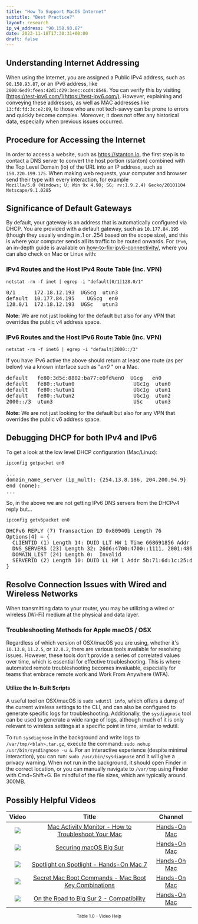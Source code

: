 ```yaml
---
title: "How To Support MacOS Internet"
subtitle: "Best Practice?"
layout: research
ip_v4_address: "90.158.93.87"
date: 2023-11-18T17:30:31+00:00
draft: false
---
```


## Understanding Internet Addressing

When using the Internet, you are assigned a Public IPv4 address, such as ```90.158.93.87```, or an IPv6 address, like ```2000:6ed9:feea:42d1:d29:3eec:ccd4:8546```. You can verify this by visiting [https://test-ipv6.com/](https://test-ipv6.com/). However, explaining and conveying these addresses, as well as MAC addresses like ```13:fd:fd:3c:e2:09```, to those who are not tech-savvy can be prone to errors and quickly become complex. Moreover, it does not offer any historical data, especially when previous issues occurred.
## Procedure for Accessing the Internet

In order to access a website, such as https://stanton.io, the first step is to contact a DNS server to convert the host portion (stanton) combined with the Top Level Domain (io) of the URL into an IP address, such as ```150.220.199.175```. When making web requests, your computer and browser send their type with every interaction, for example <br>```Mozilla/5.0 (Windows; U; Win 9x 4.90; SG; rv:1.9.2.4) Gecko/20101104 Netscape/9.1.0285```
## Significance of Default Gateways

By default, your gateway is an address that is automatically configured via DHCP. You are provided with a default gateway, such as ```10.177.84.195``` (though they usually ending in .1 or .254 based on the scope size), and this is where your computer sends all its traffic to be routed onwards. For ```IPv6```, an in-depth guide is available on [how-to-fix-ipv6-connectivity/](/blog/how-to-fix-ipv6-connectivity/), where you can also check on Mac or Linux with:
<br>
### IPv4 Routes and the Host IPv4 Route Table (inc. VPN)
```netstat -rn -f inet | egrep -i "default|0/1|128.0/1"```

<pre>
0/1      172.18.12.193  UGScg  utun3
default  10.177.84.195    UGScg  en0
128.0/1  172.18.12.193  UGSc   utun3</pre>

**Note:** We are not just looking for the default but also for any VPN that overrides the public v4 address space.

### IPv6 Routes and the Host IPv6 Route Table (inc. VPN)
```netstat -rn -f inet6 | egrep -i "default|2000::/3"```

If you have IPv6 active the above should return at least one route (as per below) via a known interface such as "_en0_ " on a Mac. 

<pre>
default   fe80:3d5c:8802:ba77:e0fd%en0  UGcg   en0
default   fe80::%utun0                   UGcIg  utun0
default   fe80::%utun1                   UGcIg  utun1
default   fe80::%utun2                   UGcIg  utun2
2000::/3  utun3                          USc    utun3</pre>

**Note:** We are not just looking for the default but also for any VPN that overrides the public v6 address space.
<br>

## Debugging DHCP for both IPv4 and IPv6

To get a look at the low level DHCP configuration (Mac/Linux): 

```ipconfig getpacket en0```

<pre>
...
domain_name_server (ip_mult): {254.13.8.186, 204.200.94.9}
end (none):
...</pre>

So, in the above we are not getting IPv6 DNS servers from the DHCPv4 reply but...

```ipconfig getv6packet en0```

<pre>
DHCPv6 REPLY (7) Transaction ID 0x80940b Length 76
Options[4] = {
  CLIENTID (1) Length 14: DUID LLT HW 1 Time 668691856 Addr 13:fd:fd:3c:e2:09
  DNS_SERVERS (23) Length 32: 2606:4700:4700::1111, 2001:4860:4860::8844
  DOMAIN_LIST (24) Length 0:  Invalid
  SERVERID (2) Length 10: DUID LL HW 1 Addr 5b:71:6d:1c:25:d4
}</pre>




## Resolve Connection Issues with Wired and Wireless Networks
When transmitting data to your router, you may be utilizing a wired or wireless (Wi-Fi) medium at the physical and data layer.
### Troubleshooting Methods for Apple macOS / OSX
Regardless of which version of OSX/macOS you are using, whether it's ```10.13.8```, ```11.2.5```, or ```12.0.2```, there are various tools available for resolving issues. However, these tools don't provide a series of correlated values over time, which is essential for effective troubleshooting. This is where automated remote troubleshooting becomes invaluable, especially for teams that embrace remote work and Work From Anywhere (WFA).
#### Utilize the In-Built Scripts
A useful tool on OSX/macOS is ```sudo wdutil info```, which offers a dump of the current wireless settings to the CLI, and can also be configured to generate specific logs for troubleshooting. Additionally, the ```sysdiagnose``` tool can be used to generate a wide range of logs, although much of it is only relevant to wireless settings at a specific point in time, similar to wdutil.

To run ```sysdiagnose``` in the background and write logs to ```/var/tmp/<blah>.tar.gz```, execute the command: ```sudo nohup /usr/bin/sysdiagnose -u &```. For an interactive experience (despite minimal interaction), you can run: ```sudo /usr/bin/sysdiagnose``` and it will give a privacy warning. When not run in the background, it should open Finder in the correct location, or you can manually navigate to ```/var/tmp``` using Finder with Cmd+Shift+G. Be mindful of the file sizes, which are typically around 300MB.
## Possibly Helpful Videos

<link href="/plugins/lity/css/lity.min.css" rel="stylesheet">
<script src="/plugins/lity/js/lity.min.js"></script>
<div class="table1-start"></div>

|Video | Title | Channel |
| :---: | :---: | :---: |
|<a href="https://www.youtube.com/watch?v=TWzWd_DiaJ0" data-lity><img src="https://i.ytimg.com/vi/TWzWd_DiaJ0/default.jpg" class="img-fluid"></a>|<a href="https://www.youtube.com/watch?v=TWzWd_DiaJ0" data-lity>Mac Activity Monitor - How to Troubleshoot Your Mac</a>|<a target="_blank" href="https://www.youtube.com/channel/UCg43DP8MdHVcl4rFK_delBg" >Hands-On Mac</a>|
|<a href="https://www.youtube.com/watch?v=7KdhJimuhNw" data-lity><img src="https://i.ytimg.com/vi/7KdhJimuhNw/default.jpg" class="img-fluid"></a>|<a href="https://www.youtube.com/watch?v=7KdhJimuhNw" data-lity>Securing macOS Big Sur</a>|<a target="_blank" href="https://www.youtube.com/channel/UCg43DP8MdHVcl4rFK_delBg" >Hands-On Mac</a>|
|<a href="https://www.youtube.com/watch?v=RslZ4W1EPqk" data-lity><img src="https://i.ytimg.com/vi/RslZ4W1EPqk/default.jpg" class="img-fluid"></a>|<a href="https://www.youtube.com/watch?v=RslZ4W1EPqk" data-lity>Spotlight on Spotlight - Hands-On Mac 7</a>|<a target="_blank" href="https://www.youtube.com/channel/UCg43DP8MdHVcl4rFK_delBg" >Hands-On Mac</a>|
|<a href="https://www.youtube.com/watch?v=VwNYWAxHCgM" data-lity><img src="https://i.ytimg.com/vi/VwNYWAxHCgM/default.jpg" class="img-fluid"></a>|<a href="https://www.youtube.com/watch?v=VwNYWAxHCgM" data-lity>Secret Mac Boot Commands - Mac Boot Key Combinations</a>|<a target="_blank" href="https://www.youtube.com/channel/UCg43DP8MdHVcl4rFK_delBg" >Hands-On Mac</a>|
|<a href="https://www.youtube.com/watch?v=HEbK-Tignuc" data-lity><img src="https://i.ytimg.com/vi/HEbK-Tignuc/default.jpg" class="img-fluid"></a>|<a href="https://www.youtube.com/watch?v=HEbK-Tignuc" data-lity>On the Road to Big Sur 2 - Compatibility</a>|<a target="_blank" href="https://www.youtube.com/channel/UCg43DP8MdHVcl4rFK_delBg" >Hands-On Mac</a>|

<center><small>Table 1.0 - Video Help</small></center>
 <br>
<div class="table1-end"></div>
<script type="text/javascript">
(function() {
    $('div.table1-start').nextUntil('div.table1-end', 'table').addClass('table thead-dark table-striped table-responsive rounded').attr('id', 't1');
    $('#t1').find('thead').addClass('thead-dark');
})();
</script>
